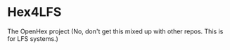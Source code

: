 # Hex4LFS
The OpenHex project (No, don't get this mixed up with other repos. This is for LFS systems.)
